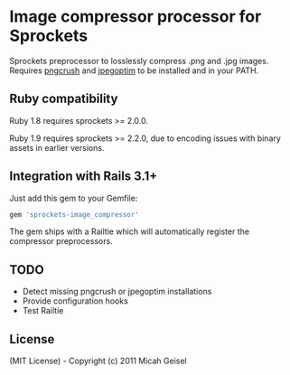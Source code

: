 # Image compressor processor for Sprockets

Sprockets preprocessor to losslessly compress .png and .jpg images. Requires [pngcrush](http://pmt.sourceforge.net/pngcrush/) and [jpegoptim](http://www.kokkonen.net/tjko/projects.html) to be installed and in your PATH.

## Ruby compatibility

Ruby 1.8 requires sprockets >= 2.0.0.

Ruby 1.9 requires sprockets >= 2.2.0, due to encoding issues with binary assets in earlier versions.

## Integration with Rails 3.1+

Just add this gem to your Gemfile:

```ruby
gem 'sprockets-image_compressor'
````

The gem ships with a Railtie which will automatically register the compressor preprocessors.

## TODO

* Detect missing pngcrush or jpegoptim installations
* Provide configuration hooks
* Test Railtie

## License

(MIT License) - Copyright (c) 2011 Micah Geisel

